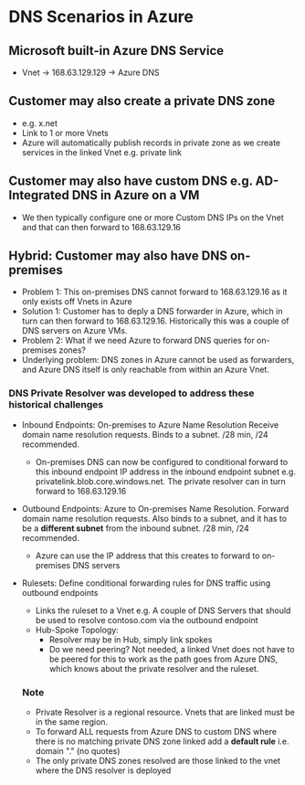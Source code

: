 # DNS Scenarios in Azure

## Microsoft built-in Azure DNS Service
- Vnet -> 168.63.129.129 -> Azure DNS

## Customer may also create a private DNS zone
- e.g. x.net
- Link to 1 or more Vnets
- Azure will automatically publish records in private zone as we create services in the linked Vnet e.g. private link

## Customer may also have custom DNS e.g. AD-Integrated DNS in Azure on a VM
- We then typically configure one or more Custom DNS IPs on the Vnet and that can then forward to 168.63.129.16

## Hybrid: Customer may also have DNS on-premises
- Problem 1: This on-premises DNS cannot forward to 168.63.129.16 as it only exists off Vnets in Azure
- Solution 1: Customer has to deply a DNS forwarder in Azure, which in turn can then forward to 168.63.129.16. Historically this was a couple of DNS servers on Azure VMs.
- Problem 2: What if we need Azure to forward DNS queries for on-premises zones?
- Underlying problem: DNS zones in Azure cannot be used as forwarders, and Azure DNS itself is only reachable from within an Azure Vnet.

### DNS Private Resolver was developed to address these historical challenges
- Inbound Endpoints: On-premises to Azure Name Resolution Receive domain name resolution requests. Binds to a subnet. /28 min, /24 recommended.
  - On-premises DNS can now be configured to conditional forward to this inbound endpoint IP address in the inbound endpoint subnet e.g. privatelink.blob.core.windows.net. The private resolver can in turn forward to 168.63.129.16
- Outbound Endpoints: Azure to On-premises Name Resolution. Forward domain name resolution requests. Also binds to a subnet, and it has to be a **different subnet** from the inbound subnet. /28 min, /24 recommended.
  - Azure can use the IP address that this creates to forward to on-premises DNS servers
- Rulesets: Define conditional forwarding rules for DNS traffic using outbound endpoints
  - Links the ruleset to a Vnet e.g. A couple of DNS Servers that should be used to resolve contoso.com via the outbound endpoint
  - Hub-Spoke Topology:
    - Resolver may be in Hub, simply link spokes
    - Do we need peering? Not needed, a linked Vnet does not have to be peered for this to work as the path goes from Azure DNS, which knows about the private resolver and the ruleset.

  ### Note
  - Private Resolver is a regional resource. Vnets that are linked must be in the same region.
  - To forward ALL requests from Azure DNS to custom DNS where there is no matching private DNS zone linked add a **default rule** i.e. domain "." (no quotes)
  - The only private DNS zones resolved are those linked to the vnet where the DNS resolver is deployed
